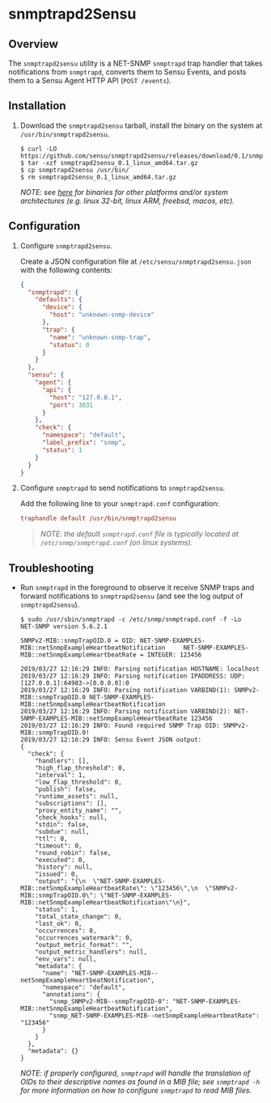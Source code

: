 # snmptrapd2Sensu

## Overview

The `snmptrapd2sensu` utility is a NET-SNMP `snmptrapd` trap handler that takes
notifications from `snmptrapd`, converts them to Sensu Events, and posts them to
a Sensu Agent HTTP API (`POST /events`).

## Installation

1. Download the `snmptrapd2sensu` tarball, install the binary on the system at
   `/usr/bin/snmptrapd2sensu`.

   ```
   $ curl -LO https://github.com/sensu/snmptrapd2sensu/releases/download/0.1/snmptrapd2sensu_0.1_linux_amd64.tar.gz
   $ tar -xzf snmptrapd2sensu_0.1_linux_amd64.tar.gz
   $ cp snmptrapd2sensu /usr/bin/
   $ rm snmptrapd2sensu_0.1_linux_amd64.tar.gz
   ```

   _NOTE: see [here][releases] for binaries for other platforms and/or system
   architectures (e.g. linux 32-bit, linux ARM, freebsd, macos, etc)._

   [releases]: https://github.com/sensu/snmptrapd2sensu/releases

## Configuration

1. Configure `snmptrapd2sensu`.

   Create a JSON configuration file at `/etc/sensu/snmptrapd2sensu.json` with
   the following contents:

   ```json
   {
     "snmptrapd": {
       "defaults": {
         "device": {
           "host": "unknown-snmp-device"
         },
         "trap": {
           "name": "unknown-snmp-trap",
           "status": 0
         }
       }
     },
     "sensu": {
       "agent": {
         "api": {
           "host": "127.0.0.1",
           "port": 3031
         }
       },
       "check": {
         "namespace": "default",
         "label_prefix": "snmp",
         "status": 1
       }
     }
   }
   ```

2. Configure `snmptrapd` to send notifications to `snmptrapd2sensu`.

   Add the following line to your `snmptrapd.conf` configuration:

   ```conf
   traphandle default /usr/bin/snmptrapd2sensu
   ```

   > _NOTE: the default `snmptrapd.conf` file is typically located at
   > `/etc/snmp/snmptrapd.conf` (on linux systems)._

## Troubleshooting

- Run `snmptrapd` in the foreground to observe it receive SNMP traps and forward
  notifications to `snmptrapd2sensu` (and see the log output of
  `snmptrapd2sensu`).

  ```
  $ sudo /usr/sbin/snmptrapd -c /etc/snmp/snmptrapd.conf -f -Lo
  NET-SNMP version 5.6.2.1

  SNMPv2-MIB::snmpTrapOID.0 = OID: NET-SNMP-EXAMPLES-MIB::netSnmpExampleHeartbeatNotification     NET-SNMP-EXAMPLES-MIB::netSnmpExampleHeartbeatRate = INTEGER: 123456

  2019/03/27 12:16:29 INFO: Parsing notification HOSTNAME: localhost
  2019/03/27 12:16:29 INFO: Parsing notification IPADDRESS: UDP: [127.0.0.1]:64983->[0.0.0.0]:0
  2019/03/27 12:16:29 INFO: Parsing notification VARBIND(1): SNMPv2-MIB::snmpTrapOID.0 NET-SNMP-EXAMPLES-MIB::netSnmpExampleHeartbeatNotification
  2019/03/27 12:16:29 INFO: Parsing notification VARBIND(2): NET-SNMP-EXAMPLES-MIB::netSnmpExampleHeartbeatRate 123456
  2019/03/27 12:16:29 INFO: Found required SNMP Trap OID: SNMPv2-MIB::snmpTrapOID.0!
  2019/03/27 12:16:29 INFO: Sensu Event JSON output:
  {
    "check": {
      "handlers": [],
      "high_flap_threshold": 0,
      "interval": 1,
      "low_flap_threshold": 0,
      "publish": false,
      "runtime_assets": null,
      "subscriptions": [],
      "proxy_entity_name": "",
      "check_hooks": null,
      "stdin": false,
      "subdue": null,
      "ttl": 0,
      "timeout": 0,
      "round_robin": false,
      "executed": 0,
      "history": null,
      "issued": 0,
      "output": "{\n  \"NET-SNMP-EXAMPLES-MIB::netSnmpExampleHeartbeatRate\": \"123456\",\n  \"SNMPv2-MIB::snmpTrapOID.0\": \"NET-SNMP-EXAMPLES-MIB::netSnmpExampleHeartbeatNotification\"\n}",
      "status": 1,
      "total_state_change": 0,
      "last_ok": 0,
      "occurrences": 0,
      "occurrences_watermark": 0,
      "output_metric_format": "",
      "output_metric_handlers": null,
      "env_vars": null,
      "metadata": {
        "name": "NET-SNMP-EXAMPLES-MIB--netSnmpExampleHeartbeatNotification",
        "namespace": "default",
        "annotations": {
          "snmp_SNMPv2-MIB--snmpTrapOID-0": "NET-SNMP-EXAMPLES-MIB::netSnmpExampleHeartbeatNotification",
          "snmp_NET-SNMP-EXAMPLES-MIB--netSnmpExampleHeartbeatRate": "123456"
        }
      }
    },
    "metadata": {}
  }
  ```

  _NOTE: if properly configured, `snmptrapd` will handle the translation of OIDs
  to their descriptive names as found in a MIB file; see `snmptrapd -h` for more
  information on how to configure `snmptrapd` to read MIB files._

